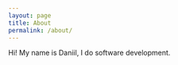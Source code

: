 ```yaml
---
layout: page
title: About
permalink: /about/
---
```


Hi! My name is Daniil, I do software development.
